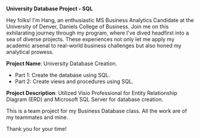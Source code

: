 **University Database Project - SQL**

Hey folks! I'm Hang, an enthusiastic MS Business Analytics Candidate at the University of Denver, Daniels College of Business. Join me on this exhilarating journey through my program, where I've dived headfirst into a sea of diverse projects. These experiences not only let me apply my academic arsenal to real-world business challenges but also honed my analytical prowess.

**Project Name**: University Database Creation.

- Part 1: Create the database using SQL.
- Part 2: Create views and procedures using SQL.

**Project Description**: Utilized Visio Professional for Entity Relationship Diagram (ERD) and Microsoft SQL Server for database creation.

This is a team project for my Business Database class. All the work are of my teammates and mine.

Thank you for your time!
